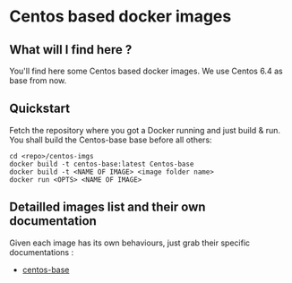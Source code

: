 Centos based docker images
===========================

What will I find here ?
-----------------------

You'll find here some Centos based docker images.
We use Centos 6.4 as base from now.

Quickstart
----------

Fetch the repository where you got a Docker running and just build & run. You shall build the Centos-base base before all others:

```
cd <repo>/centos-imgs
docker build -t centos-base:latest Centos-base
docker build -t <NAME OF IMAGE> <image folder name>
docker run <OPTS> <NAME OF IMAGE>
```


Detailled images list and their own documentation
-------------------------------------------------

Given each image has its own behaviours, just grab their specific documentations :
* [centos-base](centos-base/)
